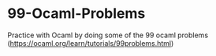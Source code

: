 # 99-Ocaml-Problems
Practice with Ocaml by doing some of the 99 ocaml problems (https://ocaml.org/learn/tutorials/99problems.html)
